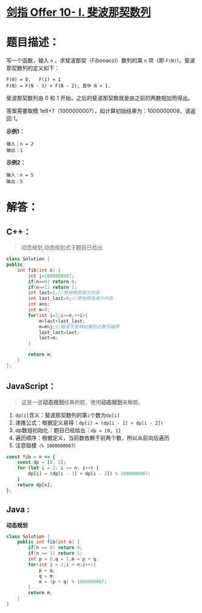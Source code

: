 # [剑指 Offer 10- I. 斐波那契数列](https://leetcode-cn.com/problems/fei-bo-na-qi-shu-lie-lcof/)

# 题目描述：

写一个函数，输入 `n` ，求斐波那契（Fibonacci）数列的第 `n` 项（即 `F(N)`）。斐波那契数列的定义如下：

```
F(0) = 0,   F(1) = 1
F(N) = F(N - 1) + F(N - 2), 其中 N > 1.
```

斐波那契数列由 0 和 1 开始，之后的斐波那契数就是由之前的两数相加而得出。

答案需要取模 1e9+7（1000000007），如计算初始结果为：1000000008，请返回 1。

**示例1：**

```
输入：n = 2
输出：1
```

**示例2：**

```
输入：n = 5
输出：5
```

# 解答：

## C++：

> 动态规划,动态规划式子题目已给出

```cpp
class Solution {
public:
    int fib(int n) {
        int j=1000000007;
        if(n==0) return 0;
        if(n==1) return 1;
        int last=1;//原地修改减少内存
        int last_last=0;//原地修改减少内存
        int ans;
        int m=0;
        for(int i=2;i<=n;++i){
            m=last+last_last;
            m=m%j;//取余不影响结果防止数字越界
            last_last=last;
            last=m;
        }

        return m;
    }
};
```

## JavaScript：

> 这是一道**动态规划**经典例题，使用**动态规划**来解题。

1. `dp[i]`含义：斐波那契数列的第`i`个数为`dp[i]`
2. 递推公式：根据定义易得：`dp[i] = (dp[i - 1] + dp[i - 2])`
3. dp数组初始化：题目已经给出：`dp = [0, 1]`
4. 遍历顺序：根据定义，当前数依赖于前两个数，所以从前向后遍历
5. 注意取模`（% 1000000007）`

```javascript
const fib = n => {
    const dp = [0, 1];
    for (let i = 2; i <= n; i++) {
        dp[i] = (dp[i - 1] + dp[i - 2]) % 1000000007;
    }
    return dp[n];
};
```

## Java :

**动态规划**

```java
class Solution {
    public int fib(int n) {
        if(n == 0) return 0;
        if(n == 1) return 1;
        int p = 0,q = 1,m = p + q;
        for(int i = 2;i < n;i++){
            p = q;
            q = m;
            m = (p + q) % 1000000007;
        }
        return m;
    }
}
```
